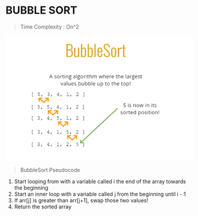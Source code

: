 # BUBBLE SORT

> Time Complexity : On^2

![BUBBLE SORT](../assets/bubble_sort.png)

> BubbleSort Pseudocode

1. Start looping from with a variable called i the end of the array towards the beginning
2. Start an inner loop with a variable called j from the beginning until i - 1
3. If arr[j] is greater than arr[j+1], swap those two values!
4. Return the sorted array
